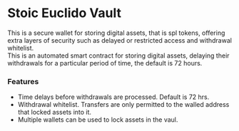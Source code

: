 # Stoic Euclido Vault  

This is a secure wallet for storing digital assets, that is spl tokens, offering extra layers of security 
such as delayed or restricted access and withdrawal whitelist.   
This is an automated smart contract for storing digital assets, delaying their withdrawals for a particular period of time, 
the default is 72 hours.   

### Features  
- Time delays before withdrawals are processed. Default is 72 hrs.  
- Withdrawal whitelist. Transfers are only permitted to the walled address that locked assets into it.  
- Multiple wallets can be used to lock assets in the vaul.  
